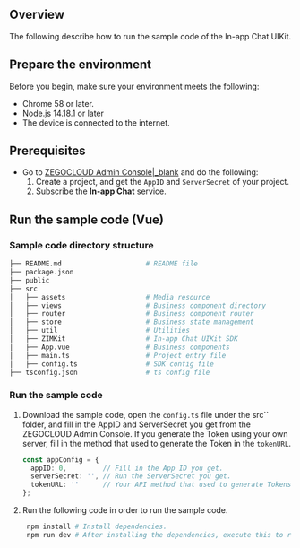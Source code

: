 ## Overview

The following describe how to run the sample code of the In-app Chat UIKit.

## Prepare the environment

Before you begin, make sure your environment meets the following:
- Chrome 58 or later.
- Node.js 14.18.1 or later
- The device is connected to the internet.

## Prerequisites

- Go to [ZEGOCLOUD Admin Console\|_blank](https://console.zegocloud.com/) and do the following:
    1.  Create a project, and get the `AppID` and `ServerSecret` of your project. 
    2.  Subscribe the **In-app Chat** service.

## Run the sample code (Vue)

### Sample code directory structure

```bash
├── README.md                     # README file
├── package.json
├── public
├── src
│   ├── assets                    # Media resource
│   ├── views                     # Business component directory
│   ├── router                    # Business component router
│   ├── store                     # Business state management
│   ├── util                      # Utilities
│   ├── ZIMKit                    # In-app Chat UIKit SDK
│   ├── App.vue                   # Business components
│   ├── main.ts                   # Project entry file
│   ├── config.ts                 # SDK config file
├── tsconfig.json                 # ts config file
```

### Run the sample code

1. Download the sample code, open the `config.ts` file under the src`` folder, and fill in the AppID and ServerSecret you get from the ZEGOCLOUD Admin Console. 
If you generate the Token using your own server, fill in the method that used to generate the Token in the `tokenURL`.

   ```typescript
   const appConfig = {
     appID: 0,         // Fill in the App ID you get. 
     serverSecret: '', // Run the ServerSecret you get.
     tokenURL: ''      // Your API method that used to generate Tokens.
   };
   ```

2. Run the following code in order to run the sample code.

   ```bash
    npm install # Install dependencies.
    npm run dev # After installing the dependencies, execute this to run the project. 
   ```
